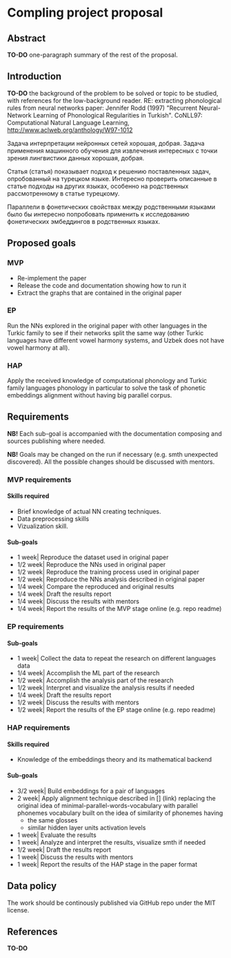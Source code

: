 # Compling project proposal

## Abstract
**TO-DO** one-paragraph summary of the rest of the proposal.

## Introduction
**TO-DO** the background of the problem to be solved or topic to be studied, with references for the low-background reader.
RE: extracting phonological rules from neural networks paper: Jennifer Rodd (1997) "Recurrent Neural-Network Learning of Phonological Regularities in Turkish". CoNLL97: Computational Natural Language Learning, http://www.aclweb.org/anthology/W97-1012

Задача интерпретации нейронных сетей хорошая, добрая. Задача применения машинного обучения для извлечения интересных с точки зрения лингвистики данных хорошая, добрая.

Статья (статья) показывает подход к решению поставленных задач, опробованный на турецком языке. Интересно проверить описанные в статье подходы на других языках, особенно на родственных рассмотренному в статье турецкому.

Параллели в фонетических свойствах между родственными языками было бы интересно попробовать применить к исследованию фонетических эмбеддингов в родственных языках.

## Proposed goals

### MVP
* Re-implement the paper
* Release the code and documentation showing how to run it
* Extract the graphs that are contained in the original paper

### EP
Run the NNs explored in the original paper with other languages in the Turkic family to see if their networks split the same way (other Turkic languages have different vowel harmony systems, and Uzbek does not have vowel harmony at all). 

### HAP
Apply the received knowledge of computational phonology and Turkic family languages phonology in particular to solve the task of phonetic embeddings alignment without having big parallel corpus.

## Requirements

**NB!** Each sub-goal is accompanied with the documentation composing and sources publishing where needed.

**NB!** Goals may be changed on the run if necessary (e.g. smth unexpected discovered). All the possible changes should be discussed with mentors.

### MVP requirements
#### Skills required
* Brief knowledge of actual NN creating techniques.
* Data preprocessing skills
* Vizualization skill.

#### Sub-goals
* 1 week| Reproduce the dataset used in original paper
* 1/2 week| Reproduce the NNs used in original paper
* 1/2 week| Reproduce the training process used in original paper
* 1/2 week| Reproduce the NNs analysis described in original paper
* 1/4 week| Compare the reproduced and original results
* 1/4 week| Draft the results report
* 1/4 week| Discuss the results with mentors
* 1/4 week| Report the results of the MVP stage online (e.g. repo readme)

### EP requirements

#### Sub-goals
* 1 week| Collect the data to repeat the research on different languages data
* 1/4 week| Accomplish the ML part of the research
* 1/2 week| Accomplish the analysis part of the research
* 1/2 week| Interpret and visualize the analysis results if needed
* 1/4 week| Draft the results report
* 1/2 week| Discuss the results with mentors
* 1/2 week| Report the results of the EP stage online (e.g. repo readme)

### HAP requirements
#### Skills required
* Knowledge of the embeddings theory and its mathematical backend


#### Sub-goals
* 3/2 week| Build embeddings for a pair of languages
* 2 week| Apply alignment technique described in [] (link) replacing the original idea of minimal-parallel-words-vocabulary with parallel phonemes vocabulary built on the idea of similarity of phonemes having 
    * the same glosses
    * similar hidden layer units activation levels
* 1 week| Evaluate the results
* 1 week| Analyze and interpret the results, visualize smth if needed
* 1/2 week| Draft the results report
* 1 week| Discuss the results with mentors
* 1 week| Report the results of the HAP stage in the paper format

## Data policy
The work should be continously published via GitHub repo under the MIT license.

## References
**TO-DO**
